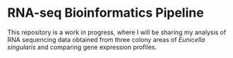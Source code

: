 # RNA-seq Bioinformatics Pipeline

This repository is a work in progress, where I will be sharing my analysis of RNA sequencing data obtained from three colony areas of *Eunicella singularis* and comparing gene expression profiles. 
